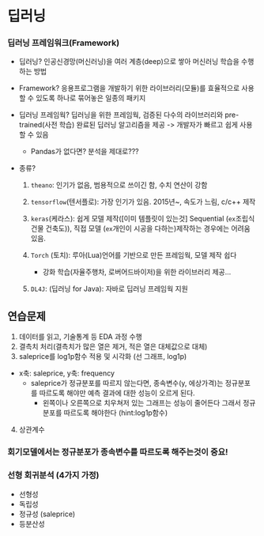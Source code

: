 # 딥러닝

### 딥러닝 프레임워크(Framework)

- 딥러닝? 인공신경망(머신러닝)을 여러 계층(deep)으로 쌓아 머신러닝 학습을 수행하는 방법

- Framework? 응용프로그램을 개발하기 위한 라이브러리(모듈)를 효율적으로 사용할 수 있도록 하나로 묶어놓은 일종의 패키지

- 딥러닝 프레임웍? 딥러닝을 위한 프레임웍, 검증된 다수의 라이브러리와 pre-trained(사전 학습) 완료된 딥러닝 알고리즘을 제공 -> 개발자가 빠르고 쉽게 사용할 수 있음

  - Pandas가 없다면? 분석을 제대로???

- 종류?

  1. `theano`: 인기가 없음, 범용적으로 쓰이긴 함, 수치 연산이 강함

  2. `tensorflow`(텐서플로): 가장 인기가 있음. 2015년~, 속도가 느림, c/c++ 제작

  3. `keras`(케라스): 쉽게 모델 제작([이미 템플릿이 있는것] Sequential (`ex`조립식 건물 건축도)), 직접 모델 (`ex`개인이 시공을 다하는)제작하는 경우에는 어려움 있음.

  4. `Torch` (토치): 루아(Lua)언어를 기반으로 만든 프레임웍, 모델 제작 쉽다

     - 강화 학습(자율주행차, 로버어드바이저)을 위한 라이브러리 제공...

  5. `DL4J`: (딥러닝 for Java): 자바로 딥러닝 프레임웍 지원

     



## 연습문제

1. 데이터를 읽고, 기술통계 등 EDA 과정 수행
2. 결측치 처리(결측치가 많은 열은 제거, 적은 열은 대체값으로 대체)
3. saleprice를 log1p함수 적용 및 시각화 (선 그래프, log1p)
- x축: saleprice, y축: frequency
    - saleprice가 정규분포를 따르지 않는다면, 종속변수(y, 에상가격)는 정규분포를 따르도록 해야만 예측 결과에 대한 성능이 오르게 된다.
        - 왼쪽이나 오른쪽으로 치우쳐저 있는 그래프는 성능이 줄어든다 그래서 정규분포를 따르도록 해야한다 (hint:log1p함수)

4. 상관계수



### 회기모델에서는 정규분포가 종속변수를 따르도록 해주는것이 중요!

### 선형 회귀분석 (4가지 가정)

- 선형성
- 독립성
- 정규성 (saleprice)
- 등분산성